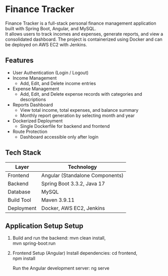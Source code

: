 # Finance Tracker

Finance Tracker is a full-stack personal finance management application built with Spring Boot, Angular, and MySQL.  
It allows users to track incomes and expenses, generate reports, and view a consolidated dashboard. The project is containerized using Docker and can be deployed on AWS EC2 with Jenkins.

## Features

- User Authentication (Login / Logout)
- Income Management  
  - Add, Edit, and Delete income entries
- Expense Management  
  - Add, Edit, and Delete expense records with categories and descriptions
- Reports Dashboard  
  - View total income, total expenses, and balance summary
  - Monthly report generation by selecting month and year
- Dockerized Deployment  
  - Single Dockerfile for backend and frontend
- Route Protection  
  - Dashboard accessible only after login

## Tech Stack

| Layer           | Technology                     |
|-----------------|---------------------------------|
| Frontend        | Angular (Standalone Components) |
| Backend         | Spring Boot 3.3.2, Java 17      |
| Database        | MySQL                          |
| Build Tool      | Maven 3.9.11                    |
| Deployment      | Docker, AWS EC2, Jenkins       |



## Application Setup Setup

1. Build and run the backend:
    mvn clean install,   
    mvn spring-boot:run

2. Frontend Setup (Angular)
    Install dependencies:  cd frontend,   
                           npm install

    Run the Angular development server: ng serve

